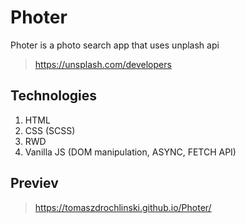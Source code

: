 # Photer

Photer is a photo search app that uses unplash api
> https://unsplash.com/developers

## Technologies
1. HTML
2. CSS (SCSS)
3. RWD
4. Vanilla JS (DOM manipulation, ASYNC, FETCH API)

## Previev
> https://tomaszdrochlinski.github.io/Photer/

